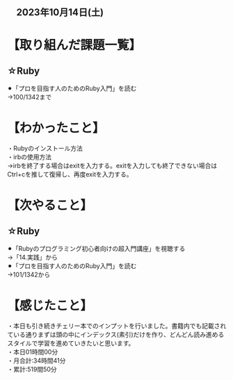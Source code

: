 ## 　2023年10月14日(土)
# 【取り組んだ課題一覧】
## ☆Ruby
⚫︎「プロを目指す人のためのRuby入門」を読む<br>
→100/1342まで<br>
# 【わかったこと】
・Rubyのインストール方法<br>
・irbの使用方法<br>
→irbを終了する場合はexitを入力する。exitを入力しても終了できない場合はCtrl+cを推して復帰し、再度exitを入力する。<br>
# 【次やること】
## ☆Ruby
⚫︎「Rubyのプログラミング初心者向けの超入門講座」を視聴する<br>
→「14.実践」から<br>
⚫︎「プロを目指す人のためのRuby入門」を読む<br>
→101/1342から<br>
# 【感じたこと】
・本日も引き続きチェリー本でのインプットを行いました。書籍内でも記載されている通りまずは頭の中にインデックス(素引)だけを作り、どんどん読み進めるスタイルで学習を進めていきたいと思います。<br>
・本日01時間00分<br>
・月合計:34時間41分<br>
・累計:519間50分<br>
